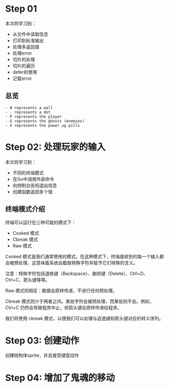 # Step 01
本次将学习到：
* 从文件中读取信息
* 打印到标准输出
* 处理多返回值
* 处理error
* 切片的处理
* 切片的遍历
* defer的使用
* 记载error

## 总览
```
- # represents a wall
- . represents a dot
- P represents the player
- G represents the ghosts (enemies)
- X represents the power up pills
```

# Step 02: 处理玩家的输入
本次将学习到：
* 不同的终端模式
* 在Go中调用外部命令
* 向控制台告知退出信息
* 创建函数返回多个值

## 终端模式介绍

终端可以运行在三种可能的模式下：

* Cooked 模式
* Cbreak 模式
* Raw 模式

Cooked 模式是我们通常使用的模式。在这种模式下，终端接收到的每一个输入都会被预处理，这意味着系统会截取特殊字符并赋予它们特殊的含义。

注意：特殊字符包括退格键（Backspace）、删除键（Delete）、Ctrl+D、Ctrl+C、箭头键等等。

Raw 模式则相反：数据会原样传递，不进行任何预处理。

Cbreak 模式则介于两者之间。某些字符会被预处理，而某些则不会。例如，Ctrl+C 仍然会导致程序中止，但箭头键会原样传递给程序。

我们将使用 cbreak 模式，以便我们可以处理与逃逸键和箭头键对应的转义序列。

# Step 03: 创建动作

创建结构体sprite，并且接受键盘动作

# Step 04: 增加了鬼魂的移动
